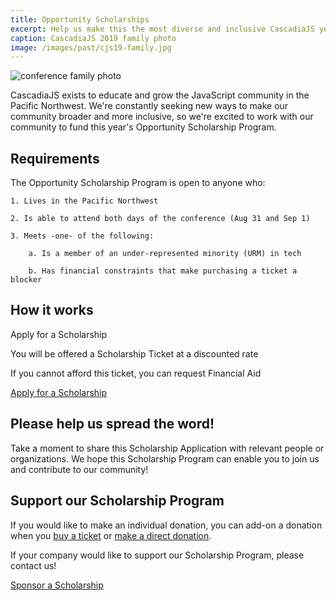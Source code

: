```yaml
---
title: Opportunity Scholarships
excerpt: Help us make this the most diverse and inclusive CascadiaJS yet!
caption: CascadiaJS 2019 family photo
image: /images/past/cjs19-family.jpg
---
```

![conference family photo](/images/past/cjs19-family.jpg)

CascadiaJS exists to educate and grow the JavaScript community in the Pacific Northwest. We're constantly seeking new ways to make our community broader and more inclusive, so we're excited to work with our community to fund this year's Opportunity Scholarship Program.

## Requirements

The Opportunity Scholarship Program is open to anyone who:

```
1. Lives in the Pacific Northwest

2. Is able to attend both days of the conference (Aug 31 and Sep 1)

3. Meets -one- of the following:

    a. Is a member of an under-represented minority (URM) in tech

    b. Has financial constraints that make purchasing a ticket a blocker
```

## How it works

<i class="fas fa-pen-field"></i> Apply for a Scholarship

<i class="fas fa-ticket-alt"></i> You will be offered a Scholarship Ticket at a discounted rate

<i class="fas fa-heart"></i> If you cannot afford this ticket, you can request Financial Aid

<div class="cta"><a target="_blank" href="https://airtable.com/shr9xw0WyOs8nKfX0">Apply for a Scholarship</a></div>

## Please help us spread the word!

Take a moment to share this Scholarship Application with relevant people or organizations. We hope this Scholarship Program can enable you to join us and contribute to our community!

## Support our Scholarship Program

If you would like to make an individual donation, you can add-on a donation when you [buy a ticket](/tickets) or [make a direct donation](https://ti.to/event-loop/cascadiajs-2022/with/scholarship-donation).

If your company would like to support our Scholarship Program, please contact us!

<div class="cta secondary"><a href="/sponsorships#scholarships">Sponsor a Scholarship</a></div>